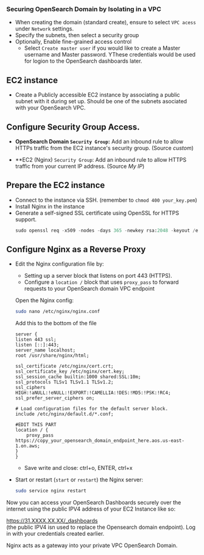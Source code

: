 ### Securing OpenSearch Domain by Isolating in a VPC
* When creating the domain (standard create), ensure to select `VPC acess` under `Network` settings.
* Specify the subnets, then select a security group
* Optionally, Enable fine-grained access control
    - Select `Create master user` if you would like to create a Master username and Master password. YThese credentials would be used for logion to the OpenSearch dashboards later.

## EC2 instance
* Create a Publicly accessible EC2 instance by associating a public subnet with it during set up. Should be one of the subnets asociated with your OpenSearch VPC.

## Configure Security Group Access.
* **OpenSearch Domain `Security Group`:** Add an inbound rule to allow HTTPs traffic from the EC2 instance's security group. (Source *custom*)

* **EC2 (Nginx) `Security Group`: Add an inbound rule to allow HTTPS traffic from your current IP address. (Source *My IP*)

## Prepare the EC2 instance
* Connect to the instance via SSH. (remember to `chmod 400 your_key.pem`)
* Install Nginx in the instance
* Generate a self-signed SSL certificate using OpenSSL for HTTPS support.
    ```python
    sudo openssl req -x509 -nodes -days 365 -newkey rsa:2048 -keyout /etc/nginx/cert.key -out /etc/nginx/cert.crt
    ```

## Configure Nginx as a Reverse Proxy
* Edit the Nginx configuration file by:
    - Setting up a server block that listens on port 443 (HTTPS).
    - Configure a `location /` block that uses `proxy_pass` to forward requests to your OpenSearch domain VPC endpoint

    Open the Nginx config:
    ```bash
    sudo nano /etc/nginx/nginx.conf
    ```
    Add this to the bottom of the file
    ```
    server {
    listen 443 ssl;
    listen [::]:443;
    server_name localhost;
    root /usr/share/nginx/html;

    ssl_certificate /etc/nginx/cert.crt;
    ssl_certificate_key /etc/nginx/cert.key;
    ssl_session_cache builtin:1000 shared:SSL:10m;
    ssl_protocols TLSv1 TLSv1.1 TLSv1.2;
    ssl_ciphers HIGH:!aNULL:!eNULL:!EXPORT:!CAMELLIA:!DES:!MD5:!PSK:!RC4;
    ssl_prefer_server_ciphers on;

    # Load configuration files for the default server block.
    include /etc/nginx/default.d/*.conf;
    
    #EDIT THIS PART 
    location / {
        proxy_pass https://copy_your_opensearch_domain_endpoint_here.aos.us-east-1.on.aws;
    }
    }

    ```

    * Save write and close: ctrl+o, ENTER, ctrl+x


* Start or restart (`start` or `restart`) the Nginx server:
    ```bash
    sudo service nginx restart
    ```

Now you can access your OpenSearch Dashboards securely over the internet using the public IPV4 address of your EC2 Instance like so:

https://31.XXXX.XX.XX/_dashboards  
(the public IPV4 isn used to replace the Opensearch domain endpoint). Log in with your credentials created earlier.

Nginx acts as a gateway into your private VPC OpenSearch Domain.